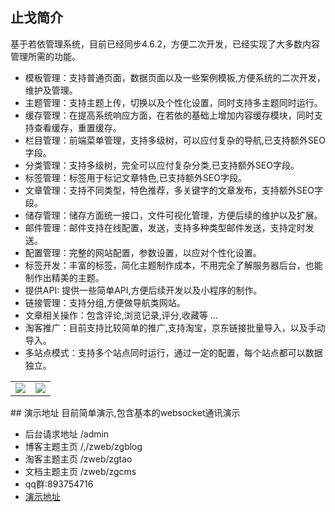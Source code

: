 ## 止戈简介
基于若依管理系统，目前已经同步4.6.2，方便二次开发，已经实现了大多数内容管理所需的功能。
* 模板管理：支持普通页面，数据页面以及一些案例模板,方便系统的二次开发，维护及管理。
* 主题管理：支持主题上传，切换以及个性化设置，同时支持多主题同时运行。
* 缓存管理：在提高系统响应方面，在若依的基础上增加内容缓存模块，同时支持查看缓存，重置缓存。
* 栏目管理：前端菜单管理，支持多级树，可以应付复杂的导航,已支持额外SEO字段。
* 分类管理：支持多级树，完全可以应付复杂分类,已支持额外SEO字段。
* 标签管理：标签用于标记文章特色,已支持额外SEO字段。
* 文章管理：支持不同类型，特色推荐，多关键字的文章发布，支持额外SEO字段。
* 储存管理：储存方面统一接口，文件可视化管理，方便后续的维护以及扩展。
* 邮件管理：邮件支持在线配置，发送，支持多种类型邮件发送，支持定时发送。
* 配置管理：完整的网站配置，参数设置，以应对个性化设置。
* 标签开发：丰富的标签，简化主题制作成本，不用完全了解服务器后台，也能制作出精美的主题。
* 提供API: 提供一些简单API,方便后续开发以及小程序的制作。
* 链接管理：支持分组,方便做导航类网站。
* 文章相关操作：包含评论,浏览记录,评分,收藏等 ...
* 淘客推广：目前支持比较简单的推广,支持淘宝，京东链接批量导入，以及手动导入。
* 多站点模式：支持多个站点同时运行，通过一定的配置，每个站点都可以数据独立。
<table>
    <tr>
        <td><img src="https://gitee.com/Getawy/zhige/raw/master/doc/pic/Snipaste_2021-04-03_14-25-19.png"/></td>
        <td><img src="https://gitee.com/Getawy/zhige/raw/master/doc/pic/Snipaste_2021-04-03_14-25-47.png"/></td>
    </tr>                                 
</table>
## 演示地址
目前简单演示,包含基本的websocket通讯演示

* 后台请求地址 /admin
* 博客主题主页 /,/zweb/zgblog
* 淘客主题主页 /zweb/zgtao
* 文档主题主页 /zweb/zgcms
* qq群:893754716
* [演示地址](https://www.pingpinduo.site)


